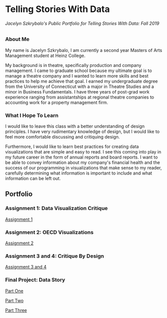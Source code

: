 # Telling Stories With Data
###### Jacelyn Szkrybalo's Public Portfolio for Telling Stories With Data: Fall 2019 

### About Me
My name is Jacelyn Szkrybalo, I am currently a second year Masters of Arts Management student at Heinz College. 

My background is in theatre, specifically production and company management. I came to graduate school because my ultimate goal is to manage a theatre company and I wanted to learn more skills and best practices to help me achieve that goal. I earned my undergraduate degree from the University of Connecticut with a major in Theatre Studies and a minor in Business Fundamentals. I have three years of post-grad work experience ranging from assistantships at regional theatre companies to accounting work for a property management firm. 

### What I Hope To Learn
I would like to leave this class with a better understanding of design principles. I have very rudimentary knowledge of design, but I would like to feel more comfortable discussing and critiquing design. 

Furthermore, I would like to learn best practices for creating data visualizations that are simple and easy to read. I see this coming into play in my future career in the form of annual reports and board reports. I want to be able to convey information about my company's financial health and the success of our programming in visualizations that make sense to my reader, carefully determining what information is important to include and what information can be left out. 

## Portfolio

### Assignment 1: Data Visualization Critique
[Assignment 1](/Assignment_1.md)

### Assignment 2: OECD Visualizations
[Assignment 2](/OECD.md)

### Assignment 3 and 4: Critique By Design
[Assignment 3 and 4](/Assignment3.md)

### Final Project: Data Story
[Part One](/Final_project.md)

[Part Two](/Final_Project_2.md)

[Part Three](/Final_Project_3.md)




